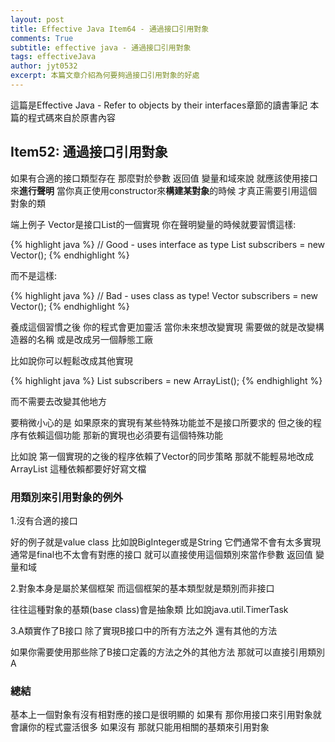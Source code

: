 ```yaml
---
layout: post
title: Effective Java Item64 - 通過接口引用對象
comments: True 
subtitle: effective java - 通過接口引用對象
tags: effectiveJava
author: jyt0532
excerpt: 本篇文章介紹為何要夠過接口引用對象的好處
---
```


這篇是Effective Java - Refer to objects by their interfaces章節的讀書筆記 本篇的程式碼來自於原書內容


## Item52: 通過接口引用對象

如果有合適的接口類型存在 那麼對於參數 返回值 變量和域來說 就應該使用接口來**進行聲明** 當你真正使用constructor來**構建某對象**的時候 才真正需要引用這個對象的類

端上例子 Vector是接口List的一個實現 你在聲明變量的時候就要習慣這樣:

{% highlight java %}
// Good - uses interface as type
List<Subscriber> subscribers = new Vector<Subscriber>();
{% endhighlight %}

而不是這樣:

{% highlight java %}
// Bad - uses class as type!
Vector<Subscriber> subscribers = new Vector<Subscriber>();
{% endhighlight %}

養成這個習慣之後 你的程式會更加靈活 當你未來想改變實現 需要做的就是改變構造器的名稱 或是改成另一個靜態工廠

比如說你可以輕鬆改成其他實現

{% highlight java %}
List<Subscriber> subscribers = new ArrayList<Subscriber>();
{% endhighlight %}

而不需要去改變其他地方

要稍微小心的是 如果原來的實現有某些特殊功能並不是接口所要求的 但之後的程序有依賴這個功能 那新的實現也必須要有這個特殊功能

比如說 第一個實現的之後的程序依賴了Vector的同步策略 那就不能輕易地改成ArrayList  這種依賴都要好好寫文檔

### 用類別來引用對象的例外

1.沒有合適的接口

好的例子就是value class 比如說BigInteger或是String 它們通常不會有太多實現 通常是final也不太會有對應的接口 就可以直接使用這個類別來當作參數 返回值 變量和域

2.對象本身是屬於某個框架 而這個框架的基本類型就是類別而非接口

往往這種對象的基類(base class)會是抽象類 比如說java.util.TimerTask

3.A類實作了B接口 除了實現B接口中的所有方法之外 還有其他的方法

如果你需要使用那些除了B接口定義的方法之外的其他方法 那就可以直接引用類別A

### 總結

基本上一個對象有沒有相對應的接口是很明顯的 如果有 那你用接口來引用對象就會讓你的程式靈活很多 如果沒有 那就只能用相關的基類來引用對象

